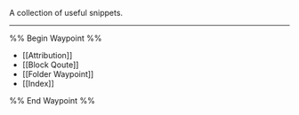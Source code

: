 A collection of useful snippets.

---
%% Begin Waypoint %%
- [[Attribution]]
- [[Block Qoute]]
- [[Folder Waypoint]]
- [[Index]]

%% End Waypoint %%

